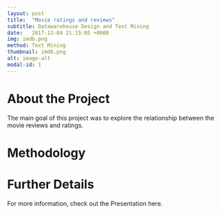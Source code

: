 ```yaml
---
layout: post
title:  "Movie ratings and reviews"
subtitle: Datawarehouse Design and Text Mining
date:   2017-12-04 21:15:05 +0000
img: imdb.png
method: Text Mining
thumbnail: imdb.png
alt: image-alt
modal-id: 1
---
```


#  About the Project
The main goal of this project was to explore the relationship between the movie reviews and ratings.

# Methodology


# Further Details
For more information, check out the Presentation here.
